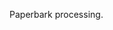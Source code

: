 

<param ve-video
	   src="https://www.youtube.com/watch?v=1n-zJNdfQJI"
	   start="10">
	   
	   
Paperbark processing.

<param ve-map
	   center="Q2047396"
	   zoom="80"
	   caption="This is the Mycenaean Palace of Nestor in Messenia, Greece.">
	   
	  
	   
	   
	   
	   
	   
	   

	   
	   
